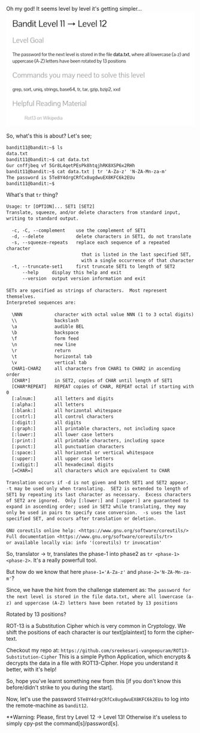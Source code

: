 Oh my god! It seems level by level it's getting simpler...
![Bandit11](https://github.com/sreekesari-vangeepuram/overthewire/blob/master/overthewire/bandit/bandit11/level11-%3Elevel12.png)

So, what's this is about? Let's see;
```
bandit11@bandit:~$ ls
data.txt
bandit11@bandit:~$ cat data.txt 
Gur cnffjbeq vf 5Gr8L4qetPEsPk8htqjhRK8XSP6x2RHh
bandit11@bandit:~$ cat data.txt | tr 'A-Za-z' 'N-ZA-Mn-za-m'
The password is 5Te8Y4drgCRfCx8ugdwuEX8KFC6k2EUu
bandit11@bandit:~$
```
What's that `tr` thing?
```
Usage: tr [OPTION]... SET1 [SET2]
Translate, squeeze, and/or delete characters from standard input,
writing to standard output.

  -c, -C, --complement    use the complement of SET1
  -d, --delete            delete characters in SET1, do not translate
  -s, --squeeze-repeats   replace each sequence of a repeated character
                            that is listed in the last specified SET,
                            with a single occurrence of that character
  -t, --truncate-set1     first truncate SET1 to length of SET2
      --help     display this help and exit
      --version  output version information and exit

SETs are specified as strings of characters.  Most represent themselves.
Interpreted sequences are:

  \NNN            character with octal value NNN (1 to 3 octal digits)
  \\              backslash
  \a              audible BEL
  \b              backspace
  \f              form feed
  \n              new line
  \r              return
  \t              horizontal tab
  \v              vertical tab
  CHAR1-CHAR2     all characters from CHAR1 to CHAR2 in ascending order
  [CHAR*]         in SET2, copies of CHAR until length of SET1
  [CHAR*REPEAT]   REPEAT copies of CHAR, REPEAT octal if starting with 0
  [:alnum:]       all letters and digits
  [:alpha:]       all letters
  [:blank:]       all horizontal whitespace
  [:cntrl:]       all control characters
  [:digit:]       all digits
  [:graph:]       all printable characters, not including space
  [:lower:]       all lower case letters
  [:print:]       all printable characters, including space
  [:punct:]       all punctuation characters
  [:space:]       all horizontal or vertical whitespace
  [:upper:]       all upper case letters
  [:xdigit:]      all hexadecimal digits
  [=CHAR=]        all characters which are equivalent to CHAR

Translation occurs if -d is not given and both SET1 and SET2 appear.
-t may be used only when translating.  SET2 is extended to length of
SET1 by repeating its last character as necessary.  Excess characters
of SET2 are ignored.  Only [:lower:] and [:upper:] are guaranteed to
expand in ascending order; used in SET2 while translating, they may
only be used in pairs to specify case conversion.  -s uses the last
specified SET, and occurs after translation or deletion.

GNU coreutils online help: <https://www.gnu.org/software/coreutils/>
Full documentation <https://www.gnu.org/software/coreutils/tr>
or available locally via: info '(coreutils) tr invocation'
```
So, translator -> tr, translates the phase-1 into phase2 as `tr <phase-1> <phase-2>`.
It's a really powerfull tool.

But how do we know that here `phase-1='A-Za-z'` and `phase-2='N-ZA-Mn-za-m'`?

Since, we have the hint from the challenge statement as:
`The password for the next level is stored in the file data.txt, where all lowercase (a-z) and uppercase (A-Z) letters have been rotated by 13 positions` 

Rotated by 13 positions?

ROT-13 is a Substitution Cipher which is very common in Cryptology.
We shift the positions of each character is our text[plaintext] to form the cipher-text.

Checkout my repo at: `https://github.com/sreekesari-vangeepuram/ROT13-Substitution-Cipher`
This is a simple Python Application, which encrypts & decrypts the data in a file with ROT13-Cipher.
Hope you understand it better, with it's help!

So, hope you've learnt something new from this [if you don't know this before/didn't strike to you during the start].

Now, let's use the password `5Te8Y4drgCRfCx8ugdwuEX8KFC6k2EUu` to log into the remote-machine as `bandit12`.

**Warning: Please, first try Level 12 -> Level 13! Otherwise it's useless to simply cpy-pst the command[s]/password[s].

